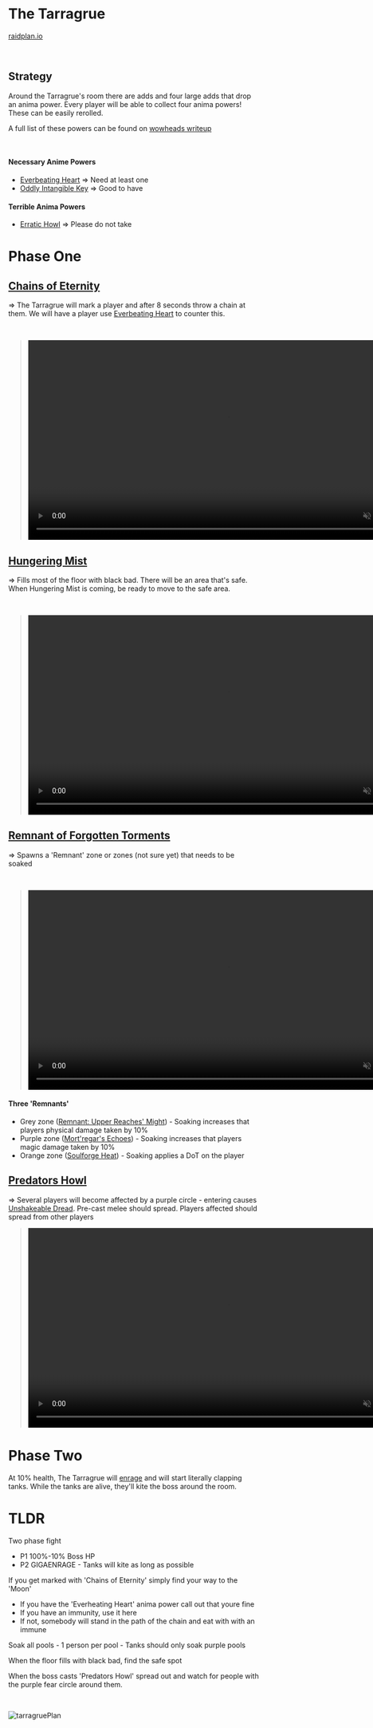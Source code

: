 # The Tarragrue
[raidplan.io](https://raidplan.io/plan/W9OI4UciyNKbxkpS/edit)

<br/>

## Strategy

Around the Tarragrue's room there are adds and four large adds that drop an anima power. Every player will be able to collect four anima powers! These can be easily rerolled. 

A full list of these powers can be found on [wowheads writeup](https://ptr.wowhead.com/news/use-anima-powers-against-tarragrue-raid-encounter-in-sanctum-of-domination-321917)

<br/>

#### Necessary Anime Powers 
- [Everbeating Heart](https://ptr.wowhead.com/spell=347966) => Need at least one
- [Oddly Intangible Key](https://ptr.wowhead.com/spell=347967) => Good to have


#### Terrible Anima Powers
- [Erratic Howl](https://ptr.wowhead.com/spell=348027) => Please do not take


# Phase One


## [Chains of Eternity](https://www.wowhead.com/spell=347269)
=> The Tarragrue will mark a player and after 8 seconds throw a chain at them. We will have a player use [Everbeating Heart](https://www.wowhead.com/spell=338733) to counter this.

<br/>

> <video height="400px" width="800px" autoplay loop muted>
>   <source src="tarragrue-assets/chains-of-eternity.mp4"/>
> </video>


## [Hungering Mist](https://www.wowhead.com/spell=347671)
=> Fills most of the floor with black bad. There will be an area that's safe. When Hungering Mist is coming, be ready to move to the safe area.

<br/>

> <video height="400px" width="800px" autoplay loop muted>
>   <source src="tarragrue-assets/hungering-mist.mp4"/>
> </video>


## [Remnant of Forgotten Torments](https://ptr.wowhead.com/spell=352368)
=> Spawns a 'Remnant' zone or zones (not sure yet) that needs to be soaked

<br/>

> <video height="400px" width="800px" autoplay loop muted>
>   <source src="tarragrue-assets/remnant.mp4"/>
> </video>

#### Three 'Remnants'
  - Grey zone ([Remnant: Upper Reaches' Might](https://ptr.wowhead.com/spell=352382)) - Soaking increases that players physical damage taken by 10%
  - Purple zone ([Mort'regar's Echoes](https://ptr.wowhead.com/spell=352389)) - Soaking increases that players magic damage taken by 10%
  - Orange zone ([Soulforge Heat](https://ptr.wowhead.com/spell=352398)) - Soaking applies a DoT on the player 
  

## [Predators Howl](https://ptr.wowhead.com/spell=347283) 
=> Several players will become affected by a purple circle - entering causes [Unshakeable Dread](https://ptr.wowhead.com/spell=347286). Pre-cast melee should spread. Players affected should spread from other players

> <video height="400px" width="800px" autoplay loop muted>
>   <source src="tarragrue-assets/howl.mp4"/>
> </video>

# Phase Two

At 10% health, The Tarragrue will [enrage](https://ptr.wowhead.com/spell=347369) and will start literally clapping tanks. While the tanks are alive, they'll kite the boss around the room. 



# 	TLDR

Two phase fight

- P1 100%-10% Boss HP
- P2 GIGAENRAGE - Tanks will kite as long as possible

If you get marked with 'Chains of Eternity' simply find your way to the 'Moon'

- If you have the 'Everheating Heart' anima power call out that youre fine
- If you have an immunity, use it here
- If not, somebody will stand in the path of the chain and eat with with an immune

Soak all pools - 1 person per pool - Tanks should only soak purple pools

When the floor fills with black bad, find the safe spot

When the boss casts 'Predators Howl' spread out and watch for people with the purple fear circle around them. 

<br/>

![tarragruePlan](../plans/tarragruePlan.png)




